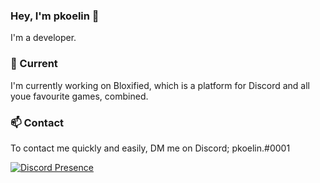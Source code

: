 ### Hey, I'm pkoelin 👋
I'm a developer.

### 🔭 Current
I'm currently working on Bloxified, which is a platform for Discord and all youe favourite games, combined.

### 📫 Contact
To contact me quickly and easily, DM me on Discord; pkoelin.#0001

[![Discord Presence](https://lanyard-profile-readme.vercel.app/api/758706332991488065)](https://discord.com/users/758706332991488065)

<!--
**pkoelin0/pkoelin0** is a ✨ _special_ ✨ repository because its `README.md` (this file) appears on your GitHub profile.

Here are some ideas to get you started:

- 🔭 I’m currently working on ...
- 🌱 I’m currently learning ...
- 👯 I’m looking to collaborate on ...
- 🤔 I’m looking for help with ...
- 💬 Ask me about ...
- 📫 How to reach me: ...
- 😄 Pronouns: ...
- ⚡ Fun fact: ...
-->
